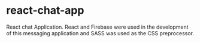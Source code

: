 # react-chat-app
React chat Application.  React and Firebase were used in the development of this messaging application and SASS was used as the CSS preprocessor.
